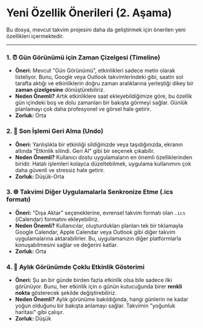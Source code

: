# Yeni Özellik Önerileri (2. Aşama)

Bu dosya, mevcut takvim projesini daha da geliştirmek için önerilen yeni özellikleri içermektedir.

---

### 1. ⏰ Gün Görünümü için Zaman Çizelgesi (Timeline)
*   **Öneri:** Mevcut "Gün Görünümü", etkinlikleri sadece metin olarak listeliyor. Bunu, Google veya Outlook takvimlerindeki gibi, saatin sol tarafta aktığı ve etkinliklerin doğru zaman aralıklarına yerleştiği dikey bir **zaman çizelgesine** dönüştürebiliriz.
*   **Neden Önemli?** Artık etkinliklere saat ekleyebildiğimize göre, bu özellik gün içindeki boş ve dolu zamanları bir bakışta görmeyi sağlar. Günlük planlamayı çok daha profesyonel ve görsel hale getirir.
*   **Zorluk:** Orta

### 2. 🔄 Son İşlemi Geri Alma (Undo)
*   **Öneri:** Yanlışlıkla bir etkinliği sildiğinizde veya taşıdığınızda, ekranın altında "Etkinlik silindi. Geri Al" gibi bir seçenek çıkabilir.
*   **Neden Önemli?** Kullanıcı dostu uygulamaların en önemli özelliklerinden biridir. Hatalı işlemleri kolayca düzeltebilmek, uygulama kullanımını çok daha güvenli ve stressiz hale getirir.
*   **Zorluk:** Düşük-Orta

### 3. 🌐 Takvimi Diğer Uygulamalarla Senkronize Etme (.ics formatı)
*   **Öneri:** "Dışa Aktar" seçeneklerine, evrensel takvim formatı olan `.ics` (iCalendar) formatını ekleyebiliriz.
*   **Neden Önemli?** Kullanıcılar, oluşturdukları planları tek bir tıklamayla Google Calendar, Apple Calendar veya Outlook gibi diğer takvim uygulamalarına aktarabilirler. Bu, uygulamanızın diğer platformlarla konuşabilmesini sağlar ve değerini katlar.
*   **Zorluk:** Orta

### 4. 🎨 Aylık Görünümde Çoklu Etkinlik Gösterimi
*   **Öneri:** Şu an bir günde birden fazla etkinlik olsa bile sadece ilki görünüyor. Bunu, her etkinlik için o günün kutucuğunda birer **renkli nokta** gösterecek şekilde değiştirebiliriz.
*   **Neden Önemli?** Aylık görünüme bakıldığında, hangi günlerin ne kadar yoğun olduğunu bir bakışta anlamayı sağlar. Takvimin "yoğunluk haritası" gibi çalışır.
*   **Zorluk:** Düşük 